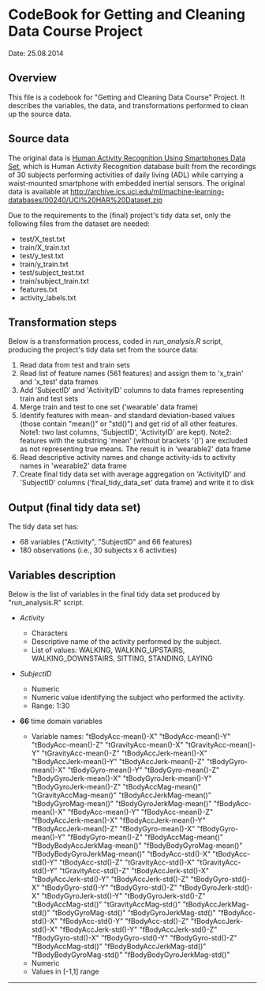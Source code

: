 CodeBook for Getting and Cleaning Data Course Project
=====================================================
Date: 25.08.2014


Overview
--------
This file is a codebook for "Getting and Cleaning Data Course" Project. It describes the variables, the data, and transformations performed to clean up the source data.


Source data
---------------
The original data is [Human Activity Recognition Using Smartphones Data Set](http://archive.ics.uci.edu/ml/datasets/Human+Activity+Recognition+Using+Smartphones), which is Human Activity Recognition database built from the recordings of 30 subjects performing activities of daily living (ADL) while carrying a waist-mounted smartphone with embedded inertial sensors. The original data is available at http://archive.ics.uci.edu/ml/machine-learning-databases/00240/UCI%20HAR%20Dataset.zip

Due to the requirements to the (final) project's tidy data set, only the following files from the dataset are needed:
* test/X_test.txt
* train/X_train.txt
* test/y_test.txt
* train/y_train.txt
* test/subject_test.txt
* train/subject_train.txt
* features.txt
* activity_labels.txt


Transformation steps
--------------------
Below is a transformation process, coded in *run_analysis.R* script, producing the project's tidy data set from the source data:
     
 1.  Read data from test and train sets
 2.  Read list of feature names (561 features) and assign them to 'x_train' and 'x_test' data frames
 3.  Add 'SubjectID' and 'ActivityID' columns to data frames representing train and test sets
 4.  Merge train and test to one set ('wearable' data frame)
 5.  Identify features with mean- and standard deviation-based values (those contain "mean()" or "std()") and get rid of all other features. Note1: two last columns, 'SubjectID', 'ActivityID' are kept). Note2: features with the substring 'mean' (without brackets '()') are excluded as not representing true means. The result is in 'wearable2' data frame
 6.  Read descriptive activity names and change activity-ids to activity names in 'wearable2' data frame
 7.  Create final tidy data set with average aggregation on 'ActivityID' and 'SubjectID' columns ('final_tidy_data_set' data frame) and write it to disk


Output (final tidy data set)
---------------------------
The tidy data set has:
* 68 variables ("Activity", "SubjectID" and 66 features)
* 180 observations (i.e., 30 subjects x 6 activities)

Variables description
---------------------
Below is the list of variables in the final tidy data set produced by "run_analysis.R" script.

* *Activity*
    - Characters  
    - Descriptive name of the activity performed by the subject.
    - List of values: WALKING, WALKING_UPSTAIRS, WALKING_DOWNSTAIRS, SITTING, STANDING, LAYING

* *SubjectID*
    - Numeric
    - Numeric value identifying the subject who performed the activity. 
    - Range: 1:30
    
* **66** time domain variables
    - Variable names: "tBodyAcc-mean()-X" "tBodyAcc-mean()-Y" "tBodyAcc-mean()-Z" "tGravityAcc-mean()-X" "tGravityAcc-mean()-Y" "tGravityAcc-mean()-Z" "tBodyAccJerk-mean()-X" "tBodyAccJerk-mean()-Y" "tBodyAccJerk-mean()-Z" "tBodyGyro-mean()-X" "tBodyGyro-mean()-Y" "tBodyGyro-mean()-Z" "tBodyGyroJerk-mean()-X" "tBodyGyroJerk-mean()-Y" "tBodyGyroJerk-mean()-Z" "tBodyAccMag-mean()" "tGravityAccMag-mean()" "tBodyAccJerkMag-mean()" "tBodyGyroMag-mean()" "tBodyGyroJerkMag-mean()" "fBodyAcc-mean()-X" "fBodyAcc-mean()-Y" "fBodyAcc-mean()-Z" "fBodyAccJerk-mean()-X" "fBodyAccJerk-mean()-Y" "fBodyAccJerk-mean()-Z" "fBodyGyro-mean()-X" "fBodyGyro-mean()-Y" "fBodyGyro-mean()-Z" "fBodyAccMag-mean()" "fBodyBodyAccJerkMag-mean()" "fBodyBodyGyroMag-mean()" "fBodyBodyGyroJerkMag-mean()" "tBodyAcc-std()-X" "tBodyAcc-std()-Y" "tBodyAcc-std()-Z" "tGravityAcc-std()-X" "tGravityAcc-std()-Y" "tGravityAcc-std()-Z" "tBodyAccJerk-std()-X" "tBodyAccJerk-std()-Y" "tBodyAccJerk-std()-Z" "tBodyGyro-std()-X" "tBodyGyro-std()-Y" "tBodyGyro-std()-Z" "tBodyGyroJerk-std()-X" "tBodyGyroJerk-std()-Y" "tBodyGyroJerk-std()-Z" "tBodyAccMag-std()" "tGravityAccMag-std()" "tBodyAccJerkMag-std()" "tBodyGyroMag-std()" "tBodyGyroJerkMag-std()" "fBodyAcc-std()-X" "fBodyAcc-std()-Y" "fBodyAcc-std()-Z" "fBodyAccJerk-std()-X" "fBodyAccJerk-std()-Y" "fBodyAccJerk-std()-Z" "fBodyGyro-std()-X" "fBodyGyro-std()-Y" "fBodyGyro-std()-Z" "fBodyAccMag-std()" "fBodyBodyAccJerkMag-std()" "fBodyBodyGyroMag-std()" "fBodyBodyGyroJerkMag-std()"
    - Numeric
    - Values in [-1,1] range
    
---------------------------------------------------------------------
